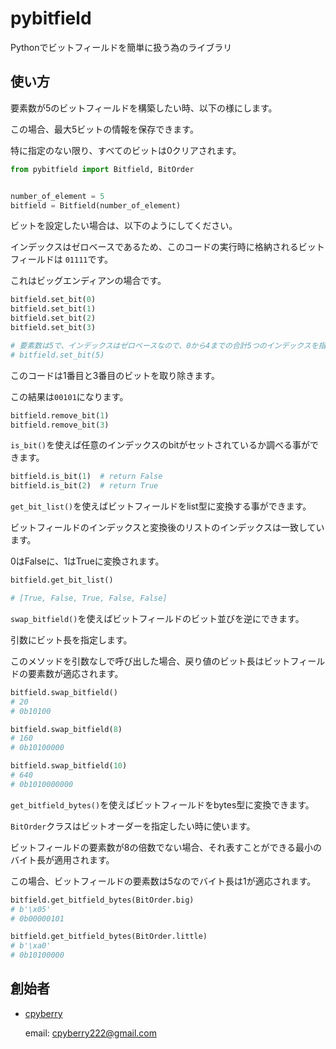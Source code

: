# pybitfield

Pythonでビットフィールドを簡単に扱う為のライブラリ

## 使い方

要素数が5のビットフィールドを構築したい時、以下の様にします。

この場合、最大5ビットの情報を保存できます。

特に指定のない限り、すべてのビットは0クリアされます。

```python
from pybitfield import Bitfield, BitOrder


number_of_element = 5
bitfield = Bitfield(number_of_element)
```

ビットを設定したい場合は、以下のようにしてください。

インデックスはゼロベースであるため、このコードの実行時に格納されるビットフィールドは `01111`です。

これはビッグエンディアンの場合です。

```python
bitfield.set_bit(0)
bitfield.set_bit(1)
bitfield.set_bit(2)
bitfield.set_bit(3)

# 要素数は5で、インデックスはゼロベースなので、0から4までの合計5つのインデックスを指定できます。
# bitfield.set_bit(5)
```

このコードは1番目と3番目のビットを取り除きます。

この結果は`00101`になります。

```python
bitfield.remove_bit(1)
bitfield.remove_bit(3)
```

`is_bit()`を使えば任意のインデックスのbitがセットされているか調べる事ができます。

```python
bitfield.is_bit(1)  # return False
bitfield.is_bit(2)  # return True
```

`get_bit_list()`を使えばビットフィールドをlist型に変換する事ができます。

ビットフィールドのインデックスと変換後のリストのインデックスは一致しています。

0はFalseに、1はTrueに変換されます。

```python
bitfield.get_bit_list()

# [True, False, True, False, False]
```

`swap_bitfield()`を使えばビットフィールドのビット並びを逆にできます。

引数にビット長を指定します。

このメソッドを引数なしで呼び出した場合、戻り値のビット長はビットフィールドの要素数が適応されます。

```python
bitfield.swap_bitfield()
# 20
# 0b10100

bitfield.swap_bitfield(8)
# 160
# 0b10100000

bitfield.swap_bitfield(10)
# 640
# 0b1010000000
```

`get_bitfield_bytes()`を使えばビットフィールドをbytes型に変換できます。

`BitOrder`クラスはビットオーダーを指定したい時に使います。

ビットフィールドの要素数が8の倍数でない場合、それ表すことができる最小のバイト長が適用されます。

この場合、ビットフィールドの要素数は5なのでバイト長は1が適応されます。

```python
bitfield.get_bitfield_bytes(BitOrder.big)
# b'\x05'
# 0b00000101

bitfield.get_bitfield_bytes(BitOrder.little)
# b'\xa0'
# 0b10100000
```

## 創始者

* [cpyberry](https://github.com/cpyberry)

	email: cpyberry222@gmail.com
